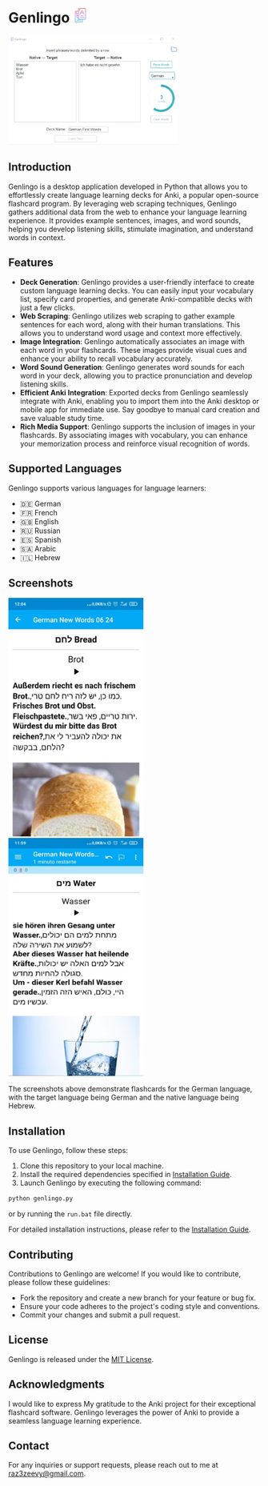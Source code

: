 # Genlingo <img src="lib/assets/icon.png" alt="Genlingo Logo" width="30">

<img src="lib/assets/media/preview.jpg" width="340">

## Introduction
Genlingo is a desktop application developed in Python that allows you to effortlessly create language learning decks for Anki, a popular open-source flashcard program. By leveraging web scraping techniques, Genlingo gathers additional data from the web to enhance your language learning experience. It provides example sentences, images, and word sounds, helping you develop listening skills, stimulate imagination, and understand words in context.

## Features
- **Deck Generation**: Genlingo provides a user-friendly interface to create custom language learning decks. You can easily input your vocabulary list, specify card properties, and generate Anki-compatible decks with just a few clicks.
- **Web Scraping**: Genlingo utilizes web scraping to gather example sentences for each word, along with their human translations. This allows you to understand word usage and context more effectively.
- **Image Integration**: Genlingo automatically associates an image with each word in your flashcards. These images provide visual cues and enhance your ability to recall vocabulary accurately.
- **Word Sound Generation**: Genlingo generates word sounds for each word in your deck, allowing you to practice pronunciation and develop listening skills.
- **Efficient Anki Integration**: Exported decks from Genlingo seamlessly integrate with Anki, enabling you to import them into the Anki desktop or mobile app for immediate use. Say goodbye to manual card creation and save valuable study time.
- **Rich Media Support**: Genlingo supports the inclusion of images in your flashcards. By associating images with vocabulary, you can enhance your memorization process and reinforce visual recognition of words.

## Supported Languages

Genlingo supports various languages for language learners:
- :de: German
- :fr: French
- :gb: English
- :ru: Russian
- :es: Spanish
- :saudi_arabia: Arabic
- :israel: Hebrew

## Screenshots
<img src="lib/assets/media/back-bread.jpg" width="270"> <img 
src="lib/assets/media/back-water.jpg" width="270">

The screenshots above demonstrate flashcards for the German language, with the target language being German and the native language being Hebrew.

## Installation
To use Genlingo, follow these steps:

1. Clone this repository to your local machine.
2. Install the required dependencies specified in [Installation Guide](install.md).
3. Launch Genlingo by executing the following command:
```bash
python genlingo.py
```
or by running the `run.bat` file directly.

For detailed installation instructions, please refer to the [Installation Guide](install.md).

## Contributing
Contributions to Genlingo are welcome! If you would like to contribute, please follow these guidelines:
- Fork the repository and create a new branch for your feature or bug fix.
- Ensure your code adheres to the project's coding style and conventions.
- Commit your changes and submit a pull request.

## License
Genlingo is released under the [MIT License](LICENSE).

## Acknowledgments
I would like to express My gratitude to the Anki project for their exceptional flashcard software. Genlingo leverages the power of Anki to provide a seamless language learning experience.

## Contact
For any inquiries or support requests, please reach out to me at [raz3zeevy@gmail.com](mailto:raz3zeevy@gmail.com).


